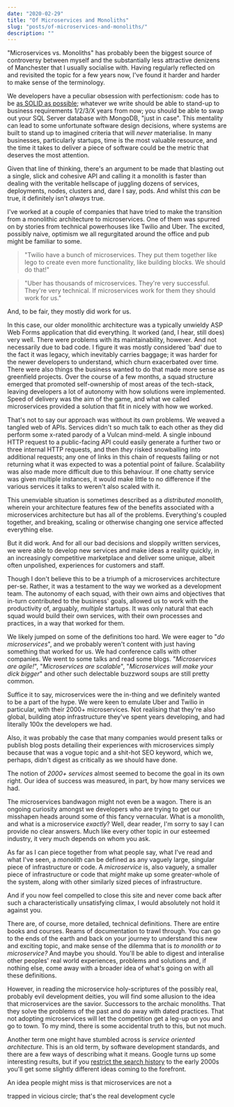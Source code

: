 ```yaml
---
date: "2020-02-29"
title: "Of Microservices and Monoliths"
slug: "posts/of-microservices-and-monoliths/"
description: ""
---
```

"Microservices vs. Monoliths" has probably been the biggest source of controversy between myself and the substantially less attractive denizens of Manchester that I usually socialise with. Having regularly reflected on and revisited the topic for a few years now, I've found it harder and harder to make sense of the terminology.

We developers have a peculiar obsession with perfectionism: code has to be [as SOLID as possible](../i-probably-dont-understand-solid-principles/); whatever we write should be able to stand-up to business requirements 1/2/3/X years from now; you should be able to swap out your SQL Server database with MongoDB, "just in case". This mentality can lead to some unfortunate software design decisions, where systems are built to stand up to imagined criteria that will _never_ materialise. In many businesses, particularly startups, time is the most valuable resource, and the time it takes to deliver a piece of software could be the metric that deserves the most attention.

Given that line of thinking, there's an argument to be made that blasting out a single, slick and cohesive API and calling it a monolith is faster than dealing with the veritable hellscape of juggling dozens of services, deployments, nodes, clusters and, dare I say, pods. And whilst this _can_ be true, it definitely isn't _always_ true.

I've worked at a couple of companies that have tried to make the transition from a monolithic architecture to microservices. One of them was spurred on by stories from technical powerhouses like Twilio and Uber. The excited, possibly naive, optimism we all regurgitated around the office and pub might be familiar to some. 

>"Twilio have a bunch of microservices. They put them together like lego to create even more functionality, like building blocks. We should do that!"

>"Uber has thousands of microservices. They're very successful. They're very technical. If microservices work for them they should work for us."

And, to be fair, they mostly did work for us.

In this case, our older monolithic architecture was a typically unwieldy ASP Web Forms application that did everything. It worked (and, I hear, still does) very well. There were problems with its maintainability, however. And not necessarily due to bad code. I figure it was mostly considered 'bad' due to the fact it was legacy, which inevitably carries baggage; it was harder for the newer developers to understand, which churn exacerbated over time. There were also things the business wanted to do that made more sense as greenfield projects. Over the course of a few months, a squad structure emerged that promoted self-ownership of most areas of the tech-stack, leaving developers a lot of autonomy with how solutions were implemented. Speed of delivery was the aim of the game, and what we called microservices provided a solution that fit in nicely with how we worked.

That's not to say our approach was without its own problems. We weaved a tangled web of APIs. Services didn't so much talk to each other as they did perform some x-rated parody of a Vulcan mind-meld. A single inbound HTTP request to a public-facing API could easily generate a further two or three internal HTTP requests, and then _they_ risked snowballing into additional requests; any one of links in this chain of requests failing or not returning what it was expected to was a potential point of failure. Scalability was also made more difficult due to this behaviour. If one chatty service was given multiple instances, it would make little to no difference if the various services it talks to weren't also scaled with it.

This unenviable situation is sometimes described as a _distributed monolith_, wherein your architecture features few of the benefits associated with a microservices architecture but has all of the problems. Everything's coupled together, and breaking, scaling or otherwise changing one service affected everything else.

But it did work. And for all our bad decisions and sloppily written services, we were able to develop new services and make ideas a reality quickly, in an increasingly competitive marketplace and deliver some unique, albeit often unpolished, experiences for customers and staff.

Though I don't believe this to be a triumph of a microservices architecture per-se. Rather, it was a testament to the way we worked as a development team. The autonomy of each squad, with their own aims and objectives that in-turn contributed to the business' goals, allowed us to work with the productivity of, arguably, _multiple_ startups. It was only natural that each squad would build their own services, with their own processes and practices, in a way that worked for them.

We likely jumped on some of the definitions too hard. We were eager to "_do microservices_", and we probably weren't content with just having something that worked for us. We had conference calls with other companies. We went to some talks and read some blogs. "_Microservices are agile!_", "_Microservices are scalable_", "_Microservices will make your dick bigger_" and other such delectable buzzword soups are still pretty common.

Suffice it to say, microservices were the in-thing and we definitely wanted to be a part of the hype. We were keen to emulate Uber and Twilio in particular, with their 2000+ microservices. Not realising that they're also global, building atop infrastructure they've spent years developing, and had literally 100x the developers we had. 

Also, it was probably the case that many companies would present talks or publish blog posts detailing their experiences with microservices simply because that was a vogue topic and a shit-hot SEO keyword, which we, perhaps, didn't digest as critically as we should have done.

The notion of _2000+ services_ almost seemed to become the goal in its own right. Our idea of success was measured, in part, by how many services we had.

The microservices bandwagon might not even be a wagon. There is an ongoing curiosity amongst we developers who are trying to get our misshapen heads around some of this fancy vernacular. What is a monolith, and what is a microservice _exactly_? Well, dear reader, I'm sorry to say I can provide no clear answers. Much like every other topic in our esteemed industry, it very much depends on whom you ask.

As far as I can piece together from what people say, what I've read and what I've seen, a _monolith_ can be defined as any vaguely large, singular piece of infrastructure or code. A _microservice_ is, also vaguely, a smaller piece of infrastructure or code that _might_ make up some greater-whole of the system, along with other similarly sized pieces of infrastructure. 

And if you now feel compelled to close this site and never come back after such a characteristically unsatisfying climax, I would absolutely not hold it against you.

There are, of course, more detailed, technical definitions. There are entire books and courses. Reams of documentation to trawl through. You can go to the ends of the earth and back on your journey to understand this new and exciting topic, and make sense of the dilemma that is _to monolith or to microservice?_ And maybe you should. You'll be able to digest and interalise other peoples' real world experiences, problems and solutions and, if nothing else, come away with a broader idea of what's going on with all these definitions.

However, in reading the microservice holy-scriptures of the possibly real, probably evil development deities, you will find some allusion to the idea that microservices are the savior. Successors to the archaic monoliths. That they solve the problems of the past and do away with dated practices. That not adopting microservices will let the competition get a leg-up on you and go to town. To my mind, there is some accidental truth to this, but not much.

Another term one might have stumbled across is _service oriented architecture_. This is an old term, by software development standards, and there are a few ways of describing what it means. Google turns up some interesting results, but if you [restrict the search history](https://www.google.co.uk/search?q=service+oriented+architecture&client=safari&hl=en-gb&sxsrf=ALeKk00pHVQNjGqaD9wmJSqgpx0RPwR4uA%3A1587354763797&source=lnt&tbs=cdr%3A1%2Ccd_min%3A%2Ccd_max%3A2003&tbm=) to the early 2000s you'll get some slightly different ideas coming to the forefront.

An idea people might miss is that microservices are not a 

trapped in vicious circle; that's the real development cycle

<!--

Microservices aren't new (SOA)

Conways Law

Can just rewrite services if they're shit.

Problems with monoliths lead people to want to do microservices.
Problems with microservices lead people to say 'maybe monoliths are better'.

Never really understood them; lot's of definitions. Typically confusing.

Size not necessarily best way of determining whether to go from monolith to microservice.

People have been jumping between microservices and monoliths and complaining about both of them forever.

Structure is never going to be right - especially in a lot of startups; as business evolves, so do requirements.
Can't design for everything.

SPAs might have helped with adoption of microservices this time around.
Difficulties of debugging

Don't necessarily need to classify them? Whatever works best / feels most natural. Saying "Twilio do Microservices = let's copy Twilio". Might not work.

Legacy code is just generally considered bad. People hate whatever is there before they got there.

Sometimes, having a separate thing is easier than having a big thing at the time you come to actually build it.
Don't need to overthink it. Underlying infrastructure is important. A lot of problems come from trying to adapt older
'cloud' providers to microservices. The more popular ones are built with them in mind.

-->
